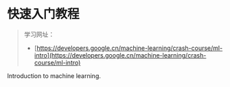 # 快速入门教程

> 学习网址：
>
> * [https://developers.google.cn/machine-learning/crash-course/ml-intro](https://developers.google.cn/machine-learning/crash-course/ml-intro)

Introduction to machine learning.
